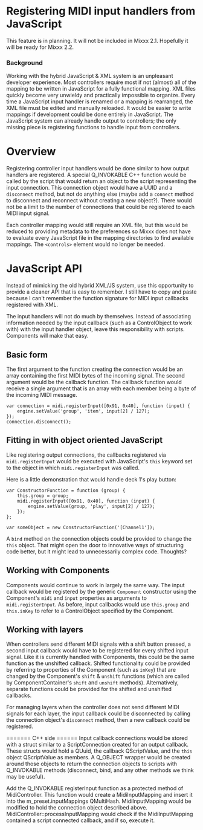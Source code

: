 # Registering MIDI input handlers from JavaScript

This feature is in planning. It will not be included in Mixxx 2.1.
Hopefully it will be ready for Mixxx 2.2.

### Background

Working with the hybrid JavaScript & XML system is an unpleasant
developer experience. Most controllers require most if not (almost) all
of the mapping to be written in JavaScript for a fully functional
mapping. XML files quickly become very unwieldy and practically
impossible to organize. Every time a JavaScript input handler is renamed
or a mapping is rearranged, the XML file must be edited and manually
reloaded. It would be easier to write mappings if development could be
done entirely in JavaScript. The JavaScript system can already handle
output to controllers; the only missing piece is registering functions
to handle input from controllers.

# Overview

Registering controller input handlers would be done similar to how
output handlers are registered. A special Q\_INVOKABLE C++ function
would be called by the script that would return an object to the script
representing the input connection. This connection object would have a
UUID and a `disconnect` method, but not do anything else (maybe add a
`connect` method to disconnect and reconnect without creating a new
object?). There would not be a limit to the number of connections that
could be registered to each MIDI input signal.

Each controller mapping would still require an XML file, but this would
be reduced to providing metadata to the preferences so Mixxx does not
have to evaluate every JavaScript file in the mapping directories to
find available mappings. The `<controls>` element would no longer be
needed.

# JavaScript API

Instead of mimicking the old hybrid XML/JS system, use this opportunity
to provide a cleaner API that is easy to remember. I still have to copy
and paste because I can't remember the function signature for MIDI input
callbacks registered with XML.

The input handlers will not do much by themselves. Instead of
associating information needed by the input callback (such as a
ControlObject to work with) with the input handler object, leave this
responsibility with scripts. Components will make that easy.

## Basic form

The first argument to the function creating the connection would be an
array containing the first MIDI bytes of the incoming signal. The second
argument would be the callback function. The callback function would
receive a single argument that is an array with each member being a byte
of the incoming MIDI message.

    var connection = midi.registerInput([0x91, 0x40], function (input) {
        engine.setValue('group', 'item', input[2] / 127);
    });
    connection.disconnect();

## Fitting in with object oriented JavaScript

Like registering output connections, the callbacks registered via
`midi.registerInput` would be executed with JavaScript's `this` keyword
set to the object in which `midi.registerInput` was called.

Here is a little demonstration that would handle deck 1's play button:

    var ConstructorFunction = function (group) {
        this.group = group;
        midi.registerInput([0x91, 0x40], function (input) {
            engine.setValue(group, 'play', input[2] / 127);
        });
    };
    
    var someObject = new ConstructorFunction('[Channel1']);

A `bind` method on the connection objects could be provided to change
the `this` object. That might open the door to innovative ways of
structuring code better, but it might lead to unnecessarily complex
code. Thoughts?

## Working with Components

Components would continue to work in largely the same way. The input
callback would be registered by the generic `Component` constructor
using the Component's `midi` and `input` properties as arguments to
`midi.registerInput`. As before, input callbacks would use `this.group`
and `this.inKey` to refer to a ControlObject specified by the Component.

## Working with layers

When controllers send different MIDI signals with a shift button
pressed, a second input callback would have to be registered for every
shifted input signal. Like it is currently handled with Components, this
could be the same function as the unshifted callback. Shifted
functionality could be provided by referring to properties of the
Component (such as `inKey`) that are changed by the Component's `shift`
& `unshift` functions (which are called by ComponentContainer's `shift`
and `unshift` methods). Alternatively, separate functions could be
provided for the shifted and unshifted callbacks.

For managing layers when the controller does not send different MIDI
signals for each layer, the input callback could be disconnected by
calling the connection object's `disconnect` method, then a new callback
could be registered.

\======= C++ side ====== Input callback connections would be stored with
a struct similar to a ScriptConnection created for an output callback.
These structs would hold a QUuid, the callback QScriptValue, and the
`this` object QScriptValue as members. A Q\_OBJECT wrapper would be
created around those objects to return the connection objects to scripts
with Q\_INVOKABLE methods (disconnect, bind, and any other methods we
think may be useful).

Add the Q\_INVOKABLE registerInput function as a protected method of
MidiController. This function would create a MidiInputMapping and insert
it into the m\_preset.inputMappings QMultiHash. MidiInputMapping would
be modified to hold the connection object described above.
MidiController::processInputMapping would check if the MidiInputMapping
contained a script connected callback, and if so, execute it.
